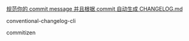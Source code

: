 

[规范你的 commit message 并且根据 commit 自动生成 CHANGELOG.md](https://juejin.cn/post/6844903700574502919#heading-15)

conventional-changelog-cli

commitizen